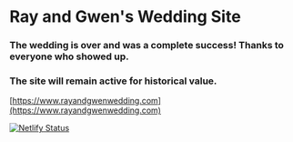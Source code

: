 # Ray and Gwen's Wedding Site
### The wedding is over and was a complete success! Thanks to everyone who showed up.
### The site will remain active for historical value.

[https://www.rayandgwenwedding.com](https://www.rayandgwenwedding.com)

[![Netlify Status](https://api.netlify.com/api/v1/badges/e0a26e85-37f4-43ff-b674-d5cf0bf4cfcd/deploy-status)](https://app.netlify.com/sites/vibrant-aryabhata-638d9d/deploys)

